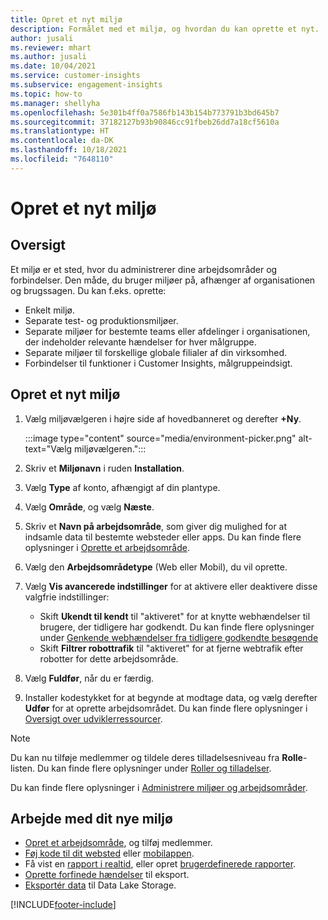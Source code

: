 ```yaml
---
title: Opret et nyt miljø
description: Formålet med et miljø, og hvordan du kan oprette et nyt.
author: jusali
ms.reviewer: mhart
ms.author: jusali
ms.date: 10/04/2021
ms.service: customer-insights
ms.subservice: engagement-insights
ms.topic: how-to
ms.manager: shellyha
ms.openlocfilehash: 5e301b4ff0a7586fb143b154b773791b3bd645b7
ms.sourcegitcommit: 37182127b93b90846cc91fbeb26dd7a18cf5610a
ms.translationtype: HT
ms.contentlocale: da-DK
ms.lasthandoff: 10/18/2021
ms.locfileid: "7648110"
---
```

# <a name="create-a-new-environment"></a>Opret et nyt miljø 

## <a name="overview"></a>Oversigt

Et miljø er et sted, hvor du administrerer dine arbejdsområder og forbindelser. Den måde, du bruger miljøer på, afhænger af organisationen og brugssagen. Du kan f.eks. oprette:

- Enkelt miljø.
- Separate test- og produktionsmiljøer.
- Separate miljøer for bestemte teams eller afdelinger i organisationen, der indeholder relevante hændelser for hver målgruppe.
- Separate miljøer til forskellige globale filialer af din virksomhed.
- Forbindelser til funktioner i Customer Insights, målgruppeindsigt.

## <a name="create-a-new-environment"></a>Opret et nyt miljø

1. Vælg miljøvælgeren i højre side af hovedbanneret og derefter **+Ny**.

   :::image type="content" source="media/environment-picker.png" alt-text="Vælg miljøvælgeren.":::

1. Skriv et **Miljønavn** i ruden **Installation**.

1. Vælg **Type** af konto, afhængigt af din plantype.

1. Vælg **Område**, og vælg **Næste**. 

1. Skriv et **Navn på arbejdsområde**, som giver dig mulighed for at indsamle data til bestemte websteder eller apps. Du kan finde flere oplysninger i [Oprette et arbejdsområde](create-workspace.md).

1. Vælg den **Arbejdsområdetype** (Web eller Mobil), du vil oprette. 

1. Vælg **Vis avancerede indstillinger** for at aktivere eller deaktivere disse valgfrie indstillinger:

   - Skift **Ukendt til kendt** til "aktiveret" for at knytte webhændelser til brugere, der tidligere har godkendt. Du kan finde flere oplysninger under [Genkende webhændelser fra tidligere godkendte besøgende](unknown-to-known.md)
   - Skift **Filtrer robottrafik** til "aktiveret" for at fjerne webtrafik efter robotter for dette arbejdsområde. 

1. Vælg **Fuldfør**, når du er færdig. 

1. Installer kodestykket for at begynde at modtage data, og vælg derefter **Udfør** for at oprette arbejdsområdet. Du kan finde flere oplysninger i [Oversigt over udviklerressourcer](developer-resources.md).

> [!NOTE]
> Du kan nu tilføje medlemmer og tildele deres tilladelsesniveau fra **Rolle**-listen. Du kan finde flere oplysninger under [Roller og tilladelser](user-roles.md). 

Du kan finde flere oplysninger i [Administrere miljøer og arbejdsområder](manage-environments-workspaces.md).

## <a name="work-with-your-new-environment"></a>Arbejde med dit nye miljø

- [Opret et arbejdsområde](../engagement-insights/create-workspace.md), og tilføj medlemmer.
- [Føj kode til dit websted](../engagement-insights/instrument-website.md) eller [mobilappen](../engagement-insights/developer-resources.md#capture-events-from-mobile-apps).
- Få vist en [rapport i realtid](../engagement-insights/view-reports.md), eller opret [brugerdefinerede rapporter](../engagement-insights/custom-reports.md).
- [Oprette forfinede hændelser](../engagement-insights/refined-events.md) til eksport.
- [Eksportér data](../engagement-insights/export-events.md) til Data Lake Storage.

[!INCLUDE[footer-include](../includes/footer-banner.md)]
